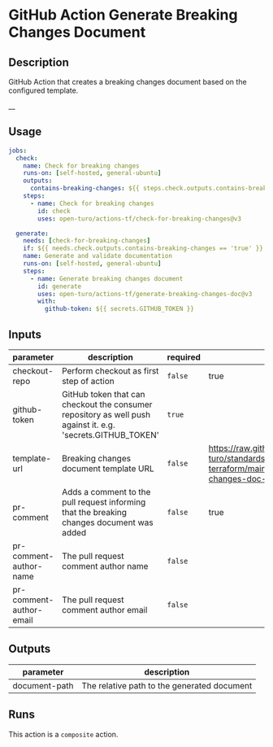 # GitHub Action Generate Breaking Changes Document

<!-- action-docs-description -->

## Description

GitHub Action that creates a breaking changes document based on the configured template.

<!-- action-docs-description -->

\_\_

## Usage

```yaml
jobs:
  check:
    name: Check for breaking changes
    runs-on: [self-hosted, general-ubuntu]
    outputs:
      contains-breaking-changes: ${{ steps.check.outputs.contains-breaking-changes }}
    steps:
      - name: Check for breaking changes
        id: check
        uses: open-turo/actions-tf/check-for-breaking-changes@v3

  generate:
    needs: [check-for-breaking-changes]
    if: ${{ needs.check.outputs.contains-breaking-changes == 'true' }}
    name: Generate and validate documentation
    runs-on: [self-hosted, general-ubuntu]
    steps:
      - name: Generate breaking changes document
        id: generate
        uses: open-turo/actions-tf/generate-breaking-changes-doc@v3
        with:
          github-token: ${{ secrets.GITHUB_TOKEN }}
```

<!-- action-docs-inputs -->

## Inputs

| parameter               | description                                                                                                 | required | default                                                                                                         |
| ----------------------- | ----------------------------------------------------------------------------------------------------------- | -------- | --------------------------------------------------------------------------------------------------------------- |
| checkout-repo           | Perform checkout as first step of action                                                                    | `false`  | true                                                                                                            |
| github-token            | GitHub token that can checkout the consumer repository as well push against it. e.g. 'secrets.GITHUB_TOKEN' | `true`   |                                                                                                                 |
| template-url            | Breaking changes document template URL                                                                      | `false`  | https://raw.githubusercontent.com/open-turo/standards-terraform/main/templates/breaking-changes-doc-template.md |
| pr-comment              | Adds a comment to the pull request informing that the breaking changes document was added                   | `false`  | true                                                                                                            |
| pr-comment-author-name  | The pull request comment author name                                                                        | `false`  |                                                                                                                 |
| pr-comment-author-email | The pull request comment author email                                                                       | `false`  |                                                                                                                 |

<!-- action-docs-inputs -->

<!-- action-docs-outputs -->

## Outputs

| parameter     | description                                 |
| ------------- | ------------------------------------------- |
| document-path | The relative path to the generated document |

<!-- action-docs-outputs -->

<!-- action-docs-runs -->

## Runs

This action is a `composite` action.

<!-- action-docs-runs -->
